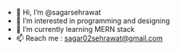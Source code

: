 - 👋 Hi, I’m @sagarsehrawat
- 👀 I’m interested in programming and designing
- 🌱 I’m currently learning MERN stack
- 📫 Reach me : sagar02sehrawat@gmail.com

<!---
sagarsehrawat/sagarsehrawat is a ✨ special ✨ repository because its `README.md` (this file) appears on your GitHub profile.
You can click the Preview link to take a look at your changes.
--->
